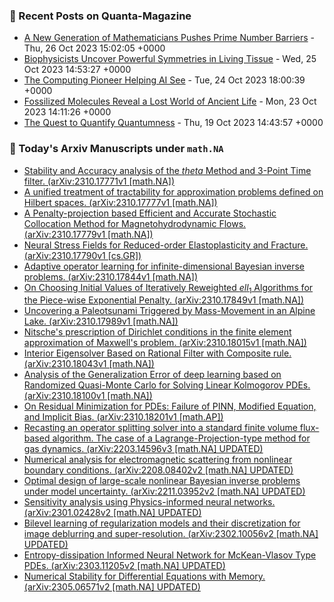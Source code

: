 ### 📝 Recent Posts on Quanta-Magazine
<!-- quanta starts -->
* <a href="https://www.quantamagazine.org/a-new-generation-of-mathematicians-pushes-prime-number-barriers-20231026/">A New Generation of Mathematicians Pushes Prime Number Barriers</a> - Thu, 26 Oct 2023 15:02:05 +0000
* <a href="https://www.quantamagazine.org/biophysicists-uncover-powerful-symmetries-in-living-tissue-20231025/">Biophysicists Uncover Powerful Symmetries in Living Tissue</a> - Wed, 25 Oct 2023 14:53:27 +0000
* <a href="https://www.quantamagazine.org/the-computing-pioneer-helping-ai-see-20231024/">The Computing Pioneer Helping AI See</a> - Tue, 24 Oct 2023 18:00:39 +0000
* <a href="https://www.quantamagazine.org/fossilized-molecules-reveal-a-lost-world-of-ancient-life-20231023/">Fossilized Molecules Reveal a Lost World of Ancient Life</a> - Mon, 23 Oct 2023 14:11:26 +0000
* <a href="https://www.quantamagazine.org/the-quest-to-quantify-quantumness-20231019/">The Quest to Quantify Quantumness</a> - Thu, 19 Oct 2023 14:43:57 +0000
<!-- quanta ends -->
### 📝 Today's Arxiv Manuscripts under ``math.NA``
<!-- arxiv-math-na starts -->
* <a href="http://arxiv.org/abs/2310.17771">Stability and Accuracy analysis of the $theta$ Method and 3-Point Time filter. (arXiv:2310.17771v1 [math.NA])</a>
* <a href="http://arxiv.org/abs/2310.17777">A unified treatment of tractability for approximation problems defined on Hilbert spaces. (arXiv:2310.17777v1 [math.NA])</a>
* <a href="http://arxiv.org/abs/2310.17779">A Penalty-projection based Efficient and Accurate Stochastic Collocation Method for Magnetohydrodynamic Flows. (arXiv:2310.17779v1 [math.NA])</a>
* <a href="http://arxiv.org/abs/2310.17790">Neural Stress Fields for Reduced-order Elastoplasticity and Fracture. (arXiv:2310.17790v1 [cs.GR])</a>
* <a href="http://arxiv.org/abs/2310.17844">Adaptive operator learning for infinite-dimensional Bayesian inverse problems. (arXiv:2310.17844v1 [math.NA])</a>
* <a href="http://arxiv.org/abs/2310.17849">On Choosing Initial Values of Iteratively Reweighted $ell_1$ Algorithms for the Piece-wise Exponential Penalty. (arXiv:2310.17849v1 [math.NA])</a>
* <a href="http://arxiv.org/abs/2310.17989">Uncovering a Paleotsunami Triggered by Mass-Movement in an Alpine Lake. (arXiv:2310.17989v1 [math.NA])</a>
* <a href="http://arxiv.org/abs/2310.18015">Nitsche's prescription of Dirichlet conditions in the finite element approximation of Maxwell's problem. (arXiv:2310.18015v1 [math.NA])</a>
* <a href="http://arxiv.org/abs/2310.18043">Interior Eigensolver Based on Rational Filter with Composite rule. (arXiv:2310.18043v1 [math.NA])</a>
* <a href="http://arxiv.org/abs/2310.18100">Analysis of the Generalization Error of deep learning based on Randomized Quasi-Monte Carlo for Solving Linear Kolmogorov PDEs. (arXiv:2310.18100v1 [math.NA])</a>
* <a href="http://arxiv.org/abs/2310.18201">On Residual Minimization for PDEs: Failure of PINN, Modified Equation, and Implicit Bias. (arXiv:2310.18201v1 [math.AP])</a>
* <a href="http://arxiv.org/abs/2203.14596">Recasting an operator splitting solver into a standard finite volume flux-based algorithm. The case of a Lagrange-Projection-type method for gas dynamics. (arXiv:2203.14596v3 [math.NA] UPDATED)</a>
* <a href="http://arxiv.org/abs/2208.08402">Numerical analysis for electromagnetic scattering from nonlinear boundary conditions. (arXiv:2208.08402v2 [math.NA] UPDATED)</a>
* <a href="http://arxiv.org/abs/2211.03952">Optimal design of large-scale nonlinear Bayesian inverse problems under model uncertainty. (arXiv:2211.03952v2 [math.NA] UPDATED)</a>
* <a href="http://arxiv.org/abs/2301.02428">Sensitivity analysis using Physics-informed neural networks. (arXiv:2301.02428v2 [math.NA] UPDATED)</a>
* <a href="http://arxiv.org/abs/2302.10056">Bilevel learning of regularization models and their discretization for image deblurring and super-resolution. (arXiv:2302.10056v2 [math.NA] UPDATED)</a>
* <a href="http://arxiv.org/abs/2303.11205">Entropy-dissipation Informed Neural Network for McKean-Vlasov Type PDEs. (arXiv:2303.11205v2 [math.NA] UPDATED)</a>
* <a href="http://arxiv.org/abs/2305.06571">Numerical Stability for Differential Equations with Memory. (arXiv:2305.06571v2 [math.NA] UPDATED)</a>
<!-- arxiv-math-na ends -->

